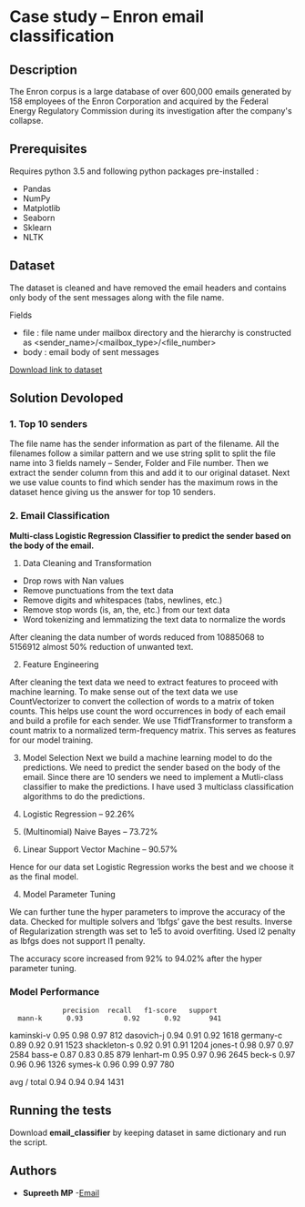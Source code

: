 # Case study – Enron email classification 

## Description
The Enron corpus is a large database of over 600,000 emails generated by 158 employees of the Enron Corporation and acquired by the Federal Energy Regulatory Commission during its investigation after the company's collapse.

## Prerequisites

  Requires python 3.5 and following python packages pre-installed :
* Pandas 
* NumPy
* Matplotlib
* Seaborn
* Sklearn
* NLTK

## Dataset
The dataset is cleaned and have removed the email headers and contains only body of the sent messages along with the file name.

Fields
* file : file name under mailbox directory and the hierarchy is constructed as <sender_name>/<mailbox_type>/<file_number>
* body : email body of sent messages

[Download link to dataset](https://drive.google.com/file/d/1yNMKT2-DoLCZMLlrAdqy6iNWQVCYq1OS/)

## Solution Devoloped

### 1. Top 10 senders
The file name has the sender information as part of the filename. All the filenames follow a similar pattern and we use string split to split the file name into 3 fields namely – Sender, Folder and File number. Then we extract the sender column from this and add it to our original dataset. Next we use value counts to find which sender has the maximum rows in the dataset hence giving us the answer for top 10 senders.


### 2. Email Classification
**Multi-class Logistic Regression Classifier to predict the sender based on the body of the email.**

1. Data Cleaning and Transformation
  * Drop rows with Nan values
  * Remove punctuations from the text data
  * Remove digits and whitespaces (tabs, newlines, etc.)
  * Remove stop words (is, an, the, etc.) from our text data
  * Word tokenizing and lemmatizing the text data to normalize the words
  
  After cleaning the data number of words reduced from 10885068 to 5156912 almost 50% reduction of unwanted text.
  
2. Feature Engineering

  After cleaning the text data we need to extract features to proceed with machine learning. To make sense out of the text data we use  CountVectorizer to convert the collection of words to a matrix of token counts. This helps use count the word occurrences in body of each email and build a profile for each sender. 
We use TfidfTransformer to transform a count matrix to a normalized term-frequency matrix. This serves as features for our model training. 

3. Model Selection
Next we build a machine learning model to do the predictions. We need to predict the sender based on the body of the email. Since there are 10 senders we need to implement a Mutli-class classifier to make the predictions. I have used 3 multiclass classification algorithms to do the predictions. 

1.	Logistic Regression – 92.26%
2.	(Multinomial) Naive Bayes – 73.72%
3.	Linear Support Vector Machine – 90.57%

Hence for our data set Logistic Regression works the best and we choose it as the final model.

4. Model Parameter Tuning

We can further tune the hyper parameters to improve the accuracy of the data. Checked for multiple solvers and ‘lbfgs’ gave the best results. Inverse of Regularization strength was set to 1e5 to avoid overfiting. Used l2 penalty as lbfgs does not support l1 penalty. 

The accuracy score increased from 92% to 94.02% after the hyper parameter tuning. 

### Model Performance

                 precision	recall   f1-score   support
      mann-k      0.93       	0.92      0.92       941
  kaminski-v      0.95      	0.98      0.97       812
  dasovich-j      0.94      	0.91      0.92      1618
   germany-c      0.89      	0.92      0.91      1523
shackleton-s      0.92      	0.91      0.91      1204
     jones-t      0.98      	0.97      0.97      2584
      bass-e      0.87     	  0.83     	0.85       879
   lenhart-m      0.95      	0.97      0.96      2645
      beck-s      0.97      	0.96      0.96      1326
     symes-k      0.96      	0.99      0.97       780

 avg / total      0.94      	0.94      0.94      1431

## Running the tests

  Download **email_classifier** by keeping dataset in same dictionary and run the script.
  
## Authors

* **Supreeth MP** -[Email](supreeth2812@gmail.com)
